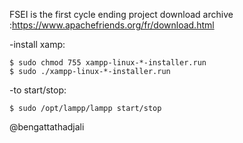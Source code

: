 FSEI is the first cycle ending project
download archive :https://www.apachefriends.org/fr/download.html


-install xamp:

    $ sudo chmod 755 xampp-linux-*-installer.run
    $ sudo ./xampp-linux-*-installer.run
 
 -to start/stop:
 
    $ sudo /opt/lampp/lampp start/stop
    

@bengattathadjali

